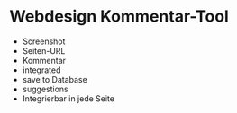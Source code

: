 Webdesign Kommentar-Tool
========================

- Screenshot
- Seiten-URL
- Kommentar
- integrated
- save to Database
- suggestions
- Integrierbar in jede Seite